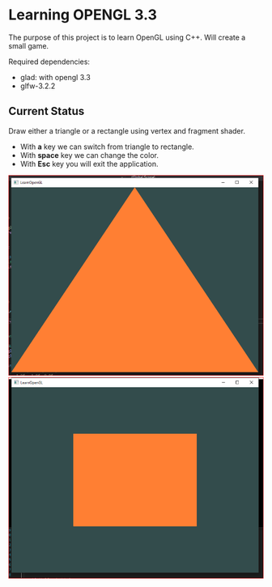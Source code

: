 # Learning OPENGL 3.3

The purpose of this project is to learn OpenGL using C++. Will create a small game.

Required dependencies:

* glad: with opengl 3.3
* glfw-3.2.2

## Current Status

Draw either a triangle or a rectangle using vertex and fragment shader. 
* With **a** key we can switch from triangle to rectangle.
* With **space** key we can change the color.
* With **Esc** key you will exit the application.

![triangle with shaders](images/triangle1.PNG)
![rectangle with shaders](images/rectangle1.PNG)